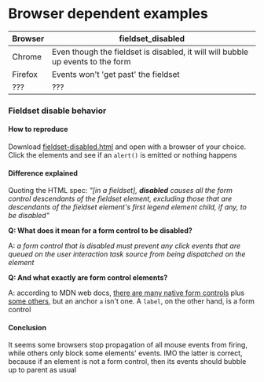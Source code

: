 # Browser dependent examples
| Browser | fieldset_disabled |
| --- | --- |
| Chrome | Even though the fieldset is disabled, it will will bubble up events to the form |
| Firefox | Events won't 'get past' the fieldset |
| ??? | ??? |
### Fieldset disable behavior
#### How to reproduce
Download [fieldset-disabled.html](fieldset-disabled.html) and open with a browser of your choice. Click the elements and see if an `alert()` is emitted or nothing happens
#### Difference explained
Quoting the HTML spec: *"[in a fieldset], **disabled** causes all the form control descendants of the fieldset element, excluding those that are descendants of the fieldset element's first legend element child, if any, to be disabled"*

**Q: What does it mean for a form control to be disabled?**

A: *a form control that is disabled must prevent any click events that are queued on the user interaction task source from being dispatched on the element*

**Q: And what exactly are form control elements?**

A: according to MDN web docs, [there are many native form controls](https://developer.mozilla.org/en-US/docs/Learn/Forms/Basic_native_form_controls) plus [some others](https://developer.mozilla.org/en-US/docs/Learn/Forms/Other_form_controls), but an anchor `a` isn't one. A `label`, on the other hand, is a form control

#### Conclusion
It seems some browsers stop propagation of all mouse events from firing, while others only block some elements' events. IMO the latter is correct, because if an element is not a form control, then its events should bubble up to parent as usual
